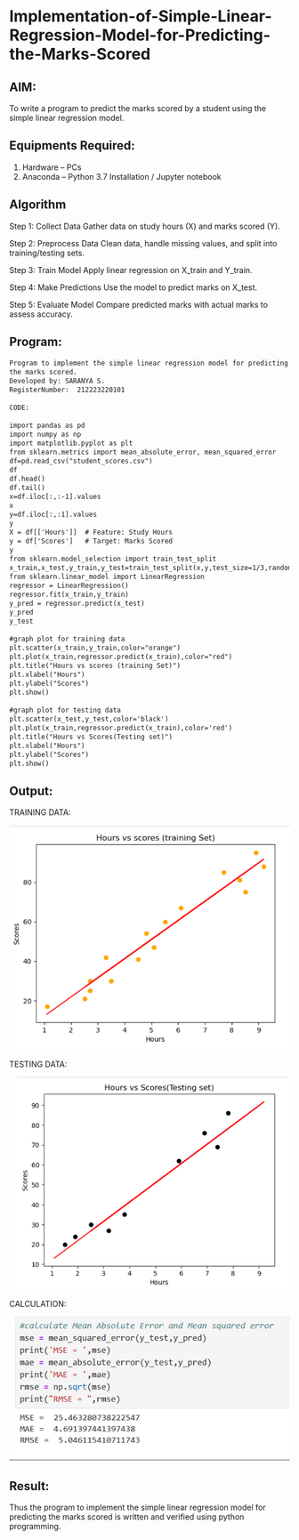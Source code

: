 # Implementation-of-Simple-Linear-Regression-Model-for-Predicting-the-Marks-Scored

## AIM:
To write a program to predict the marks scored by a student using the simple linear regression model.

## Equipments Required:
1. Hardware – PCs
2. Anaconda – Python 3.7 Installation / Jupyter notebook

## Algorithm
Step 1: Collect Data
Gather data on study hours (X) and marks scored (Y).

Step 2: Preprocess Data
Clean data, handle missing values, and split into training/testing sets.

Step 3: Train Model
Apply linear regression on X_train and Y_train.

Step 4: Make Predictions
Use the model to predict marks on X_test.

Step 5: Evaluate Model
Compare predicted marks with actual marks to assess accuracy.

## Program:
```
Program to implement the simple linear regression model for predicting the marks scored.
Developed by: SARANYA S.
RegisterNumber:  212223220101

CODE:

import pandas as pd
import numpy as np
import matplotlib.pyplot as plt
from sklearn.metrics import mean_absolute_error, mean_squared_error
df=pd.read_csv("student_scores.csv")
df
df.head()
df.tail()
x=df.iloc[:,:-1].values
x
y=df.iloc[:,:1].values
y
X = df[['Hours']]  # Feature: Study Hours
y = df['Scores']   # Target: Marks Scored
y
from sklearn.model_selection import train_test_split
x_train,x_test,y_train,y_test=train_test_split(x,y,test_size=1/3,random_state=0)
from sklearn.linear_model import LinearRegression
regressor = LinearRegression()
regressor.fit(x_train,y_train)
y_pred = regressor.predict(x_test)
y_pred
y_test

#graph plot for training data
plt.scatter(x_train,y_train,color="orange")
plt.plot(x_train,regressor.predict(x_train),color="red")
plt.title("Hours vs scores (training Set)")
plt.xlabel("Hours")
plt.ylabel("Scores")
plt.show()

#graph plot for testing data
plt.scatter(x_test,y_test,color='black')
plt.plot(x_train,regressor.predict(x_train),color='red')
plt.title("Hours vs Scores(Testing set)")
plt.xlabel("Hours")
plt.ylabel("Scores")
plt.show()
```

## Output:

TRAINING DATA:

![alt text](train.png)

TESTING DATA:

![alt text](test.png)

CALCULATION:

![alt text](calc.png)


## Result:
Thus the program to implement the simple linear regression model for predicting the marks scored is written and verified using python programming.
